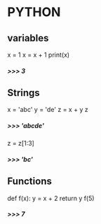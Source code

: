 # PYTHON


## variables
x = 1
x = x + 1
print(x)
##### >>> 3


## Strings
x = 'abc'
y = 'de'
z = x + y
z
##### >>> 'abcde'
z = z[1:3]
##### >>> 'bc'


## Functions
def f(x):
  y = x + 2
  return y
f(5)
##### >>> 7
